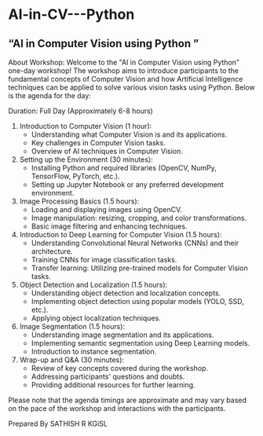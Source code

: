 # AI-in-CV---Python
## “AI in Computer Vision using Python ”
About Workshop:
Welcome to the "AI in Computer Vision using Python" one-day workshop! The workshop aims to introduce participants to the fundamental concepts of Computer Vision and how Artificial Intelligence techniques can be applied to solve various vision tasks using Python. Below is the agenda for the day:

Duration: Full Day (Approximately 6-8 hours)

1. Introduction to Computer Vision (1 hour):
   - Understanding what Computer Vision is and its applications.
   - Key challenges in Computer Vision tasks.
   - Overview of AI techniques in Computer Vision.
2. Setting up the Environment (30 minutes):
   - Installing Python and required libraries (OpenCV, NumPy, TensorFlow, PyTorch, etc.).
   - Setting up Jupyter Notebook or any preferred development environment.
3. Image Processing Basics (1.5 hours):
   - Loading and displaying images using OpenCV.
   - Image manipulation: resizing, cropping, and color transformations.
   - Basic image filtering and enhancing techniques.
4. Introduction to Deep Learning for Computer Vision (1.5 hours):
   - Understanding Convolutional Neural Networks (CNNs) and their architecture.
   - Training CNNs for image classification tasks.
   - Transfer learning: Utilizing pre-trained models for Computer Vision tasks.
5. Object Detection and Localization (1.5 hours):
   - Understanding object detection and localization concepts.
   - Implementing object detection using popular models (YOLO, SSD, etc.).
   - Applying object localization techniques.
6. Image Segmentation (1.5 hours):
   - Understanding image segmentation and its applications.
   - Implementing semantic segmentation using Deep Learning models.
   - Introduction to instance segmentation.
7. Wrap-up and Q&A (30 minutes):
   - Review of key concepts covered during the workshop.
   - Addressing participants' questions and doubts.
   - Providing additional resources for further learning.

Please note that the agenda timings are approximate and may vary based on the pace of the workshop and interactions with the participants. 

Prepared By 
SATHISH R
KGiSL

